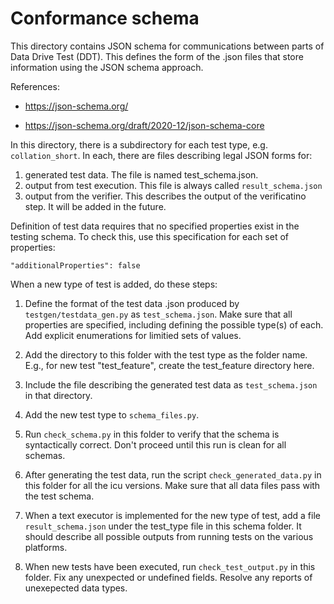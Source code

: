 # Conformance schema

This directory contains JSON schema for communications between parts of Data
Drive Test (DDT). This defines the form of the .json files that store
information using the JSON schema approach.

References:

* https://json-schema.org/

* https://json-schema.org/draft/2020-12/json-schema-core

In this directory, there is a subdirectory for each test type,
e.g. `collation_short`. In each, there are files describing legal JSON forms for:

1. generated test data. The file is named test_schema.json.
1. output from test execution. This file is always called `result_schema.json`
1. output from the verifier. This describes the output of the verificatino
step. It will be added in the future.

Definition of test data requires that no specified properties exist in the
testing schema. To check this, use this specification for each set of
properties:

```
"additionalProperties": false
```

When a new type of test is added, do these steps:

1. Define the format of the test data .json produced by `testgen/testdata_gen.py`
   as `test_schema.json`. Make sure that all properties are specified, including
   defining the possible type(s) of each. Add explicit enumerations for limitied
   sets of values.

1. Add the directory to this folder with the test type as the folder name. E.g.,
   for new test "test_feature", create the test_feature directory here.

1. Include the file describing the generated test data as `test_schema.json` in
   that directory.

1. Add the new test type to `schema_files.py`.

1. Run `check_schema.py` in this folder to verify that the schema is syntactically
   correct. Don't proceed until this run is clean for all schemas.

1. After generating the test data, run the script `check_generated_data.py` in
   this folder for all the icu versions. Make sure that all data files pass with
   the test schema.

1. When a text executor is implemented for the new type of test, add a file
   `result_schema.json` under the test_type file in this schema folder. It should
   describe all possible outputs from running tests on the various platforms.

1. When new tests have been executed, run `check_test_output.py` in this
   folder. Fix any unexpected or undefined fields. Resolve any reports of
   unexepected data types.

